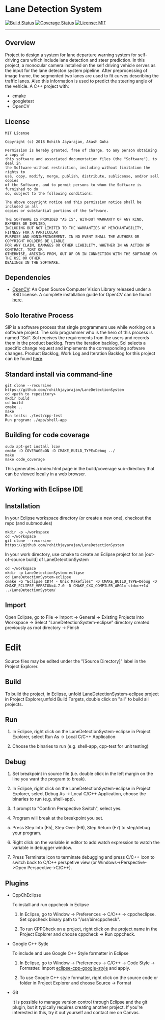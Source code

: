 # Lane Detection System
[![Build Status](https://travis-ci.org/rohithjayarajan/LaneDetectionSystem.svg?branch=master)](https://travis-ci.org/rohithjayarajan/LaneDetectionSystem)
[![Coverage Status](https://coveralls.io/repos/github/rohithjayarajan/LaneDetectionSystem/badge.svg?branch=master)](https://coveralls.io/github/rohithjayarajan/LaneDetectionSystem?branch=master)
[![License: MIT](https://img.shields.io/badge/License-MIT-blue.svg)](https://opensource.org/licenses/MIT)

---

## Overview

Project to design a system for lane departure warning system for self-driving cars which include lane detection and steer prediction. In this project, a monocular camera installed on the self driving vehicle serves as the input for the lane detecton system pipeline. After preprocessing of image frame, the segmented two lanes are used to fit curves describing the traffic lanes. Also this information is used to predict the steering angle of the vehicle. 
A C++ project with:

- cmake
- googletest
- OpenCV

## License
```
MIT License

Copyright (c) 2018 Rohith Jayarajan, Akash Guha

Permission is hereby granted, free of charge, to any person obtaining a copy of 
this software and associated documentation files (the "Software"), to deal in 
the Software without restriction, including without limitation the rights to 
use, copy, modify, merge, publish, distribute, sublicense, and/or sell copies 
of the Software, and to permit persons to whom the Software is furnished to do 
so, subject to the following conditions:

The above copyright notice and this permission notice shall be included in all 
copies or substantial portions of the Software.

THE SOFTWARE IS PROVIDED "AS IS", WITHOUT WARRANTY OF ANY KIND, EXPRESS OR IMPLIED, 
INCLUDING BUT NOT LIMITED TO THE WARRANTIES OF MERCHANTABILITY, FITNESS FOR A PARTICULAR 
PURPOSE AND NONINFRINGEMENT. IN NO EVENT SHALL THE AUTHORS OR COPYRIGHT HOLDERS BE LIABLE 
FOR ANY CLAIM, DAMAGES OR OTHER LIABILITY, WHETHER IN AN ACTION OF CONTRACT, TORT OR 
OTHERWISE, ARISING FROM, OUT OF OR IN CONNECTION WITH THE SOFTWARE OR THE USE OR OTHER 
DEALINGS IN THE SOFTWARE.
```

## Dependencies

- [OpenCV][reference-id-for-OpenCV]: An Open Source Computer Vision Library released under a BSD license.
A complete installation guide for OpenCV can be found [here][reference-id-for-here].

[reference-id-for-OpenCV]: https://opencv.org/
[reference-id-for-here]: https://docs.opencv.org/3.3.1/d7/d9f/tutorial_linux_install.html

## Solo Iterative Process

SIP is a software process that single programmers use while working on a software project. The solo programmer who is the hero of this process is named “Sol”. Sol receives the requirements from the users and records them in the product backlog. From the iteration backlog, Sol selects a specific change request and implements the corresponding software changes. Product Backlog, Work Log and Iteration Backlog for this project can be found [here][reference-id-for-here].

[reference-id-for-here]: https://docs.google.com/spreadsheets/d/1b254fKUI1N3dCOtlsByfg0JyH0NWnpPUUpDtdTfVFeI/edit?usp=sharing

## Standard install via command-line
```
git clone --recursive https://github.com/rohithjayarajan/LaneDetectionSystem
cd <path to repository>
mkdir build
cd build
cmake ..
make
Run tests: ./test/cpp-test
Run program: ./app/shell-app
```

## Building for code coverage
```
sudo apt-get install lcov
cmake -D COVERAGE=ON -D CMAKE_BUILD_TYPE=Debug ../
make
make code_coverage
```
This generates a index.html page in the build/coverage sub-directory that can be viewed locally in a web browser.

## Working with Eclipse IDE ##

## Installation

In your Eclipse workspace directory (or create a new one), checkout the repo (and submodules)
```
mkdir -p ~/workspace
cd ~/workspace
git clone --recursive https://github.com/rohithjayarajan/LaneDetectionSystem
```

In your work directory, use cmake to create an Eclipse project for an [out-of-source build] of LaneDetectionSystem

```
cd ~/workspace
mkdir -p LaneDetectionSystem-eclipse
cd LaneDetectionSystem-eclipse
cmake -G "Eclipse CDT4 - Unix Makefiles" -D CMAKE_BUILD_TYPE=Debug -D CMAKE_ECLIPSE_VERSION=4.7.0 -D CMAKE_CXX_COMPILER_ARG1=-std=c++14 ../LaneDetectionSystem/
```

## Import

Open Eclipse, go to File -> Import -> General -> Existing Projects into Workspace -> 
Select "LaneDetectionSystem-eclipse" directory created previously as root directory -> Finish

# Edit

Source files may be edited under the "[Source Directory]" label in the Project Explorer.


## Build

To build the project, in Eclipse, unfold LaneDetectionSystem-eclipse project in Project Explorer,unfold Build Targets, double click on "all" to build all projects.

## Run

1. In Eclipse, right click on the LaneDetectionSystem-eclipse in Project Explorer,
select Run As -> Local C/C++ Application

2. Choose the binaries to run (e.g. shell-app, cpp-test for unit testing)


## Debug


1. Set breakpoint in source file (i.e. double click in the left margin on the line you want 
the program to break).

2. In Eclipse, right click on the LaneDetectionSystem-eclipse in Project Explorer, select Debug As -> 
Local C/C++ Application, choose the binaries to run (e.g. shell-app).

3. If prompt to "Confirm Perspective Switch", select yes.

4. Program will break at the breakpoint you set.

5. Press Step Into (F5), Step Over (F6), Step Return (F7) to step/debug your program.

6. Right click on the variable in editor to add watch expression to watch the variable in 
debugger window.

7. Press Terminate icon to terminate debugging and press C/C++ icon to switch back to C/C++ 
perspetive view (or Windows->Perspective->Open Perspective->C/C++).


## Plugins

- CppChEclipse

    To install and run cppcheck in Eclipse

    1. In Eclipse, go to Window -> Preferences -> C/C++ -> cppcheclipse.
    Set cppcheck binary path to "/usr/bin/cppcheck".

    2. To run CPPCheck on a project, right click on the project name in the Project Explorer 
    and choose cppcheck -> Run cppcheck.


- Google C++ Sytle

    To include and use Google C++ Style formatter in Eclipse

    1. In Eclipse, go to Window -> Preferences -> C/C++ -> Code Style -> Formatter. 
    Import [eclipse-cpp-google-style][reference-id-for-eclipse-cpp-google-style] and apply.

    2. To use Google C++ style formatter, right click on the source code or folder in 
    Project Explorer and choose Source -> Format

[reference-id-for-eclipse-cpp-google-style]: https://raw.githubusercontent.com/google/styleguide/gh-pages/eclipse-cpp-google-style.xml

- Git

    It is possible to manage version control through Eclipse and the git plugin, but it typically requires creating another project. If you're interested in this, try it out yourself and contact me on Canvas.
